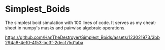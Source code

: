 # Simplest_Boids
The simplest boid simulation with 100 lines of code. It serves as my cheat-sheet in numpy's masks and pairwise algebraic operations.


https://github.com/HanTheDestroyer/Simplest_Boids/assets/123021973/3bb294a8-4ef0-4f53-bc3f-2decf75d1aba

